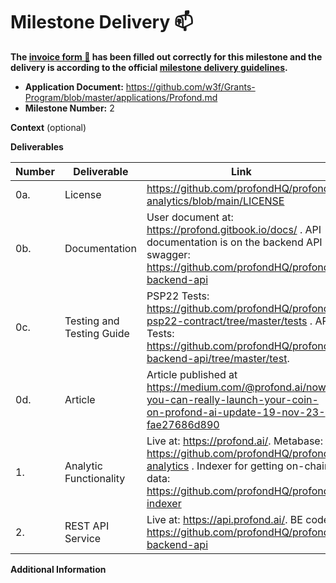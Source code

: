 # Milestone Delivery :mailbox:

**The [invoice form :pencil:](https://docs.google.com/forms/d/e/1FAIpQLSfmNYaoCgrxyhzgoKQ0ynQvnNRoTmgApz9NrMp-hd8mhIiO0A/viewform) has been filled out correctly for this milestone and the delivery is according to the official [milestone delivery guidelines](https://github.com/w3f/Grants-Program/blob/master/docs/Support%20Docs/milestone-deliverables-guidelines.md).**

- **Application Document:** https://github.com/w3f/Grants-Program/blob/master/applications/Profond.md
- **Milestone Number:** 2

**Context** (optional)

**Deliverables**

| Number | Deliverable               | Link                                                                                                                                                                                                                                                  | Notes |
| ------ | ------------------------- | ----------------------------------------------------------------------------------------------------------------------------------------------------------------------------------------------------------------------------------------------------- | ----- |
| 0a.    | License                   | https://github.com/profondHQ/profond-analytics/blob/main/LICENSE                                                                                                                                                                                      |
| 0b.    | Documentation             | User document at: https://profond.gitbook.io/docs/ . API documentation is on the backend API swagger: https://github.com/profondHQ/profond-backend-api                                                                                                |       |
| 0c.    | Testing and Testing Guide | PSP22 Tests: https://github.com/profondHQ/profond-psp22-contract/tree/master/tests . API Tests: https://github.com/profondHQ/profond-backend-api/tree/master/test. |       |
| 0d.    | Article                   | Article published at https://medium.com/@profond.ai/now-you-can-really-launch-your-coin-on-profond-ai-update-19-nov-23-fae27686d890                                                                                                                   |
| 1.     | Analytic Functionality    | Live at: https://profond.ai/. Metabase: https://github.com/profondHQ/profond-analytics . Indexer for getting on-chain data: https://github.com/profondHQ/profond-indexer                                                                              |       |
| 2.     | REST API Service          | Live at: https://api.profond.ai/. BE code: https://github.com/profondHQ/profond-backend-api                                                                                                                                                           |       |

**Additional Information**
